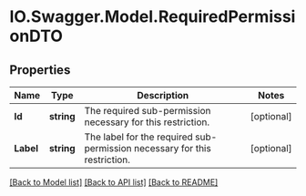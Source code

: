 # IO.Swagger.Model.RequiredPermissionDTO
## Properties

Name | Type | Description | Notes
------------ | ------------- | ------------- | -------------
**Id** | **string** | The required sub-permission necessary for this restriction. | [optional] 
**Label** | **string** | The label for the required sub-permission necessary for this restriction. | [optional] 

[[Back to Model list]](../README.md#documentation-for-models) [[Back to API list]](../README.md#documentation-for-api-endpoints) [[Back to README]](../README.md)

